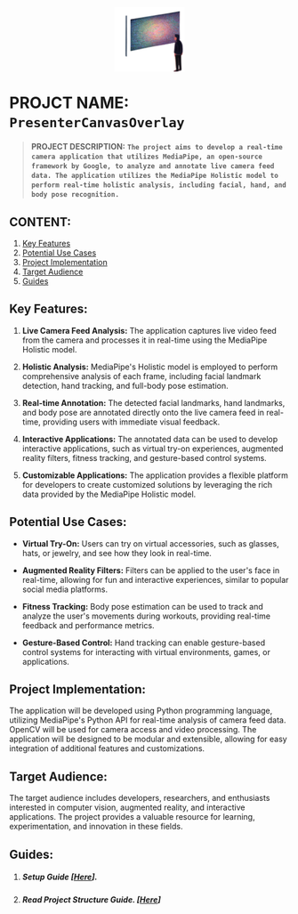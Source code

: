  <p style="display:flex; flex-direction:row;justify-content:center;align-items:center;"><img style="width:25%;" src="./assets/imgs/logo.png"></p>

# PROJCT NAME: `PresenterCanvasOverlay`
>  **PROJECT DESCRIPTION:**
>**`The project aims to develop a real-time camera application that utilizes MediaPipe, an open-source framework by Google, to analyze and annotate live camera feed data. The application utilizes the MediaPipe Holistic model to perform real-time holistic analysis, including facial, hand, and body pose recognition.`**

## CONTENT:
1. [Key Features](#key-features)
2. [Potential Use Cases](#potential-use-cases)
3. [Project Implementation](#project-implementation)
4. [Target Audience](#target-audience)
5. [Guides](#guides)

## Key Features:

1. **Live Camera Feed Analysis:** The application captures live video feed from the camera and processes it in real-time using the MediaPipe Holistic model.

2. **Holistic Analysis:** MediaPipe's Holistic model is employed to perform comprehensive analysis of each frame, including facial landmark detection, hand tracking, and full-body pose estimation.

3. **Real-time Annotation:** The detected facial landmarks, hand landmarks, and body pose are annotated directly onto the live camera feed in real-time, providing users with immediate visual feedback.

4. **Interactive Applications:** The annotated data can be used to develop interactive applications, such as virtual try-on experiences, augmented reality filters, fitness tracking, and gesture-based control systems.

5. **Customizable Applications:** The application provides a flexible platform for developers to create customized solutions by leveraging the rich data provided by the MediaPipe Holistic model.

## Potential Use Cases:

- **Virtual Try-On:** Users can try on virtual accessories, such as glasses, hats, or jewelry, and see how they look in real-time.
  
- **Augmented Reality Filters:** Filters can be applied to the user's face in real-time, allowing for fun and interactive experiences, similar to popular social media platforms.
  
- **Fitness Tracking:** Body pose estimation can be used to track and analyze the user's movements during workouts, providing real-time feedback and performance metrics.
  
- **Gesture-Based Control:** Hand tracking can enable gesture-based control systems for interacting with virtual environments, games, or applications.


## Project Implementation:

The application will be developed using Python programming language, utilizing MediaPipe's Python API for real-time analysis of camera feed data. OpenCV will be used for camera access and video processing. The application will be designed to be modular and extensible, allowing for easy integration of additional features and customizations.

## Target Audience:

The target audience includes developers, researchers, and enthusiasts interested in computer vision, augmented reality, and interactive applications. The project provides a valuable resource for learning, experimentation, and innovation in these fields.


## Guides:

1. ##### Setup Guide [[Here](./docs/guides/markdowns/projectSetup.md)].
2. ##### Read Project Structure Guide. [[Here](docs\guides\markdowns\dirStructure.md)]